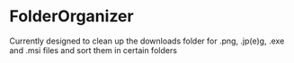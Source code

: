 # FolderOrganizer
Currently designed to clean up the downloads folder for .png, .jp(e)g, .exe and .msi files and sort them in certain folders

